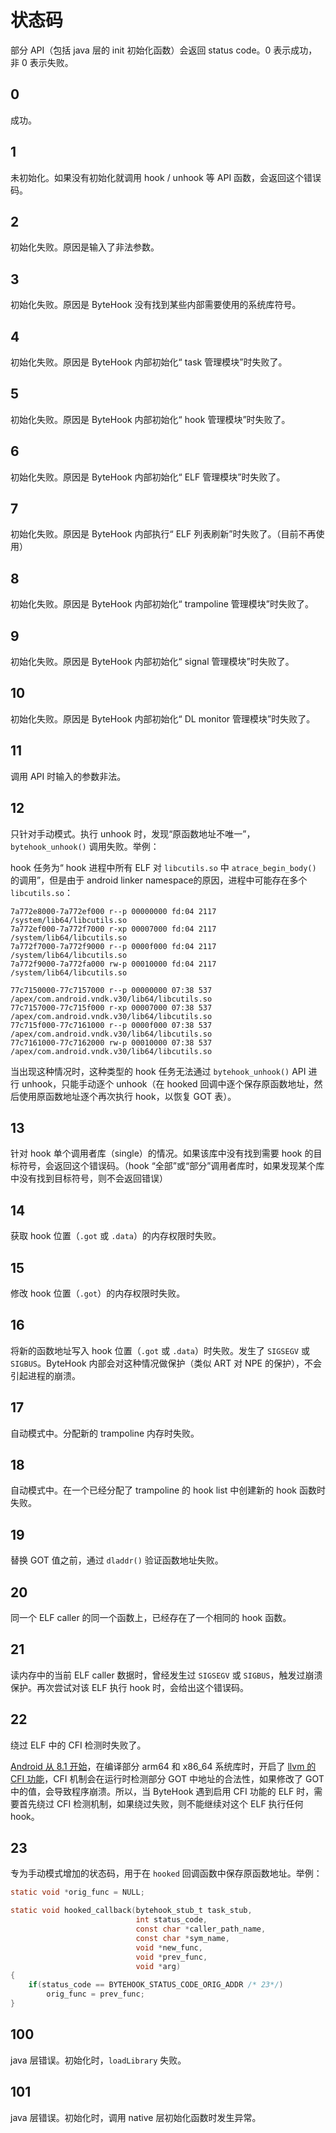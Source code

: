 # 状态码


部分 API（包括 java 层的 init 初始化函数）会返回 status code。0 表示成功，非 0 表示失败。

## 0

成功。

## 1

未初始化。如果没有初始化就调用 hook / unhook 等 API 函数，会返回这个错误码。

## 2

初始化失败。原因是输入了非法参数。

## 3

初始化失败。原因是 ByteHook 没有找到某些内部需要使用的系统库符号。

## 4

初始化失败。原因是 ByteHook 内部初始化“ task 管理模块”时失败了。

## 5

初始化失败。原因是 ByteHook 内部初始化“ hook 管理模块”时失败了。

## 6

初始化失败。原因是 ByteHook 内部初始化“ ELF 管理模块”时失败了。

## 7

初始化失败。原因是 ByteHook 内部执行“ ELF 列表刷新”时失败了。（目前不再使用）

## 8

初始化失败。原因是 ByteHook 内部初始化“ trampoline 管理模块”时失败了。

## 9

初始化失败。原因是 ByteHook 内部初始化“ signal 管理模块”时失败了。

## 10

初始化失败。原因是 ByteHook 内部初始化“ DL monitor 管理模块”时失败了。

## 11

调用 API 时输入的参数非法。

## 12

只针对手动模式。执行 unhook 时，发现“原函数地址不唯一”，`bytehook_unhook()` 调用失败。举例：

hook 任务为“ hook 进程中所有 ELF 对 `libcutils.so` 中 `atrace_begin_body()` 的调用”，但是由于 android linker namespace的原因，进程中可能存在多个 `libcutils.so`：

```shell title="/proc/self/maps"
7a772e8000-7a772ef000 r--p 00000000 fd:04 2117  /system/lib64/libcutils.so
7a772ef000-7a772f7000 r-xp 00007000 fd:04 2117  /system/lib64/libcutils.so
7a772f7000-7a772f9000 r--p 0000f000 fd:04 2117  /system/lib64/libcutils.so
7a772f9000-7a772fa000 rw-p 00010000 fd:04 2117  /system/lib64/libcutils.so

77c7150000-77c7157000 r--p 00000000 07:38 537   /apex/com.android.vndk.v30/lib64/libcutils.so
77c7157000-77c715f000 r-xp 00007000 07:38 537   /apex/com.android.vndk.v30/lib64/libcutils.so
77c715f000-77c7161000 r--p 0000f000 07:38 537   /apex/com.android.vndk.v30/lib64/libcutils.so
77c7161000-77c7162000 rw-p 00010000 07:38 537   /apex/com.android.vndk.v30/lib64/libcutils.so
```

当出现这种情况时，这种类型的 hook 任务无法通过 `bytehook_unhook()` API 进行 unhook，只能手动逐个 unhook（在 hooked 回调中逐个保存原函数地址，然后使用原函数地址逐个再次执行 hook，以恢复 GOT 表）。

## 13
针对 hook 单个调用者库（single）的情况。如果该库中没有找到需要 hook 的目标符号，会返回这个错误码。（hook “全部”或“部分”调用者库时，如果发现某个库中没有找到目标符号，则不会返回错误）

## 14

获取 hook 位置（`.got` 或 `.data`）的内存权限时失败。

## 15

修改 hook 位置（`.got`）的内存权限时失败。

## 16

将新的函数地址写入 hook 位置（`.got` 或 `.data`）时失败。发生了 `SIGSEGV` 或 `SIGBUS`。ByteHook 内部会对这种情况做保护（类似 ART 对 NPE 的保护），不会引起进程的崩溃。

## 17

自动模式中。分配新的 trampoline 内存时失败。

## 18

自动模式中。在一个已经分配了 trampoline 的 hook list 中创建新的 hook 函数时失败。

## 19

替换 GOT 值之前，通过 `dladdr()` 验证函数地址失败。

## 20

同一个 ELF caller 的同一个函数上，已经存在了一个相同的 hook 函数。

## 21

读内存中的当前 ELF caller 数据时，曾经发生过 `SIGSEGV` 或 `SIGBUS`，触发过崩溃保护。再次尝试对该 ELF 执行 hook 时，会给出这个错误码。

## 22

绕过 ELF 中的 CFI 检测时失败了。

[Android 从 8.1 开始](https://source.android.com/devices/tech/debug/cfi)，在编译部分 arm64 和 x86_64 系统库时，开启了 [llvm 的 CFI 功能](https://clang.llvm.org/docs/ControlFlowIntegrity.html)，CFI 机制会在运行时检测部分 GOT 中地址的合法性，如果修改了 GOT 中的值，会导致程序崩溃。所以，当 ByteHook 遇到启用 CFI 功能的 ELF 时，需要首先绕过 CFI 检测机制，如果绕过失败，则不能继续对这个 ELF 执行任何 hook。

## 23

专为手动模式增加的状态码，用于在 `hooked` 回调函数中保存原函数地址。举例：

```C
static void *orig_func = NULL;

static void hooked_callback(bytehook_stub_t task_stub, 
                            int status_code,
                            const char *caller_path_name,
                            const char *sym_name,
                            void *new_func,
                            void *prev_func,
                            void *arg)
{
    if(status_code == BYTEHOOK_STATUS_CODE_ORIG_ADDR /* 23*/)
        orig_func = prev_func;
}
```

## 100

java 层错误。初始化时，`loadLibrary` 失败。

## 101

java 层错误。初始化时，调用 native 层初始化函数时发生异常。
